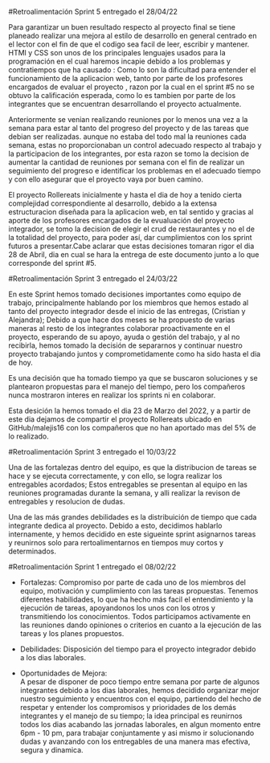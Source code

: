 #Retroalimentación Sprint 5 entregado el 28/04/22

Para garantizar un buen resultado respecto al proyecto final se tiene planeado realizar una mejora al estilo de desarrollo en general centrado en el lector con el fin de que el codigo sea facil de leer, escribir y mantener. HTMl y CSS son unos de los principales lenguajes usados para la programación en el cual haremos incapie debido a los problemas y contratiempos que ha causado : Como lo son la dificultad para entender el funcionamiento de la aplicacion web, tanto por parte de los profesores encargados de evaluar el proyecto , razon por la cual en el sprint #5 no se obtuvo la calificación esperada, como lo es tambien por parte de los  integrantes que se encuentran desarrollando el proyecto actualmente.

Anteriormente se venian realizando reuniones por lo menos una vez a la semana para estar al tanto del progreso del proyecto y de las tareas que debian ser realizadas. aunque no estaba del todo mal la reuniones cada semana, estas no proporcionaban un control adecuado respecto al trabajo y la participacion de los integrantes, por esta razon se tomo la decision de aumentar la cantidad de reuniones por semana con el fin de realizar un seguimiento del progreso e identificar los problemas en el adecuado tiempo y con ello asegurar que el proyecto vaya por buen camino.

El proyecto Rollereats inicialmente y hasta el dia de hoy a tenido cierta complejidad correspondiente al desarrollo,  debido a la extensa estructuracion diseñada para la aplicacion web, en tal sentido y gracias al aporte de los profesores encargados de la evualuación del proyecto integrador, se tomo la decision de elegir el crud de restaurantes y no el de la totalidad del proyecto, para poder así, dar cumplimientos con los sprint futuros a presentar.Cabe aclarar que estas decisiones tomaran rigor el dia 28 de Abril, dia en cual se hara la entrega de este documento junto a lo que corresponde del sprint #5.

#Retroalimentación Sprint 3 entregado el 24/03/22

En este Sprint hemos tomado decisiones importantes como equipo de trabajo, principalmente hablando por los miembros que hemos estado al tanto del proyecto integrador desde el inicio de las entregas, (Cristian y Alejandra); Debido a que hace dos meses se ha propuesto de varias maneras al resto de los integrantes colaborar proactivamente en el proyecto, esperando de su apoyo, ayuda o gestión del trabajo, y al no recibirla, hemos tomado la decisión de separarnos y continuar nuestro proyecto trabajando juntos y comprometidamente como ha sido hasta el dia de hoy.

Es una decisión que ha tomado tiempo ya que se buscaron soluciones y se plantearon propuestas para el manejo del tiempo, pero los compañeros nunca mostraron interes en realizar los sprints ni en colaborar.

Esta desición la hemos tomado el dia 23 de Marzo del 2022, y a partir de este dia dejamos de compartir el proyecto Rollereats ubicado en GitHub/malejis16 con los compañeros que no han aportado mas del 5% de lo realizado.

#Retroalimentación Sprint 3 entregado el 10/03/22

Una de las fortalezas dentro del equipo, es que la distribucion de tareas se hace y se ejecuta correctamente, y con ello, se logra realizar los entregables acordados; Estos entregables se presentan al equipo en las reuniones programadas durante la semana, y alli realizar la revison de entregables y resolucion de dudas.

Una de las más grandes debilidades es la distribuición de tiempo que cada integrante dedica al proyecto. Debido a esto, decidimos hablarlo internamente, y hemos decidido en este sigueinte sprint asignarnos tareas y reunirnos solo para rertoalimentarnos en tiempos muy cortos y determinados.

#Retroalimentación Sprint 1 entregado el 08/02/22

- Fortalezas:
  Compromiso por parte de cada uno de los miembros del equipo, motivación y cumplimiento con las tareas propuestas.
  Tenemos diferentes habilidades, lo que ha hecho más facil el entendimiento y la ejecución de tareas, apoyandonos los unos con los otros y transmitiendo los conocimientos.
  Todos participamos activamente en las reuniones dando opiniones o criterios en cuanto a la ejecución de las tareas y los planes propuestos.

- Debilidades:
  Disposición del tiempo para el proyecto integrador debido a los dias laborales.

- Oportunidades de Mejora:  
   A pesar de disponer de poco tiempo entre semana por parte de algunos integrantes debido a los dias laborales, hemos decidido organizar mejor nuestro seguimiento y encuentros con el equipo, partiendo del hecho de respetar y entender los compromisos y prioridades de los demás integrantes y el manejo de su tiempo; la idea principal es reunirnos todos los dias acabando las jornadas laborales, en algun momento entre 6pm - 10 pm, para trabajar conjuntamente y asi mismo ir solucionando dudas y avanzando con los entregables de una manera mas efectiva, segura y dinamica.
